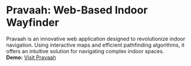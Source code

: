 # Pravaah: Web-Based Indoor Wayfinder

Pravaah is an innovative web application designed to revolutionize indoor navigation. Using interactive maps and efficient pathfinding algorithms, it offers an intuitive solution for navigating complex indoor spaces.
<br>
**Demo:** [Visit Pravaah](https://sih-kiosk.vercel.app)
